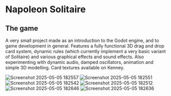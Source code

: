 # Napoleon Solitaire
## The game
A very small project made as an introduction to the Godot engine, and to game development in general.
Features a fully functional 3D drag and drop card system, dynamic rules (which currently implement a very basic variant of Solitaire) and various graphical effects and sound effects.
Also experimenting with dynamic audio, damped oscillators, animation and simple 3D modelling.
Card textures available on Kenney.

![Screenshot 2025-05-05 182557](https://github.com/user-attachments/assets/54cce571-ce01-4943-8e33-ad4b30b2b4e9)
![Screenshot 2025-05-05 182551](https://github.com/user-attachments/assets/3c82ff67-88e3-496c-acab-b626f1683447)
![Screenshot 2025-05-05 182542](https://github.com/user-attachments/assets/c0ead0f9-1b1a-4bb4-a8a1-b5aa21d6afcb)
![Screenshot 2025-05-05 182512](https://github.com/user-attachments/assets/249ce30c-319c-4ea8-b644-1645263fa6b6)
![Screenshot 2025-05-05 182646](https://github.com/user-attachments/assets/7dd900b7-8497-4d71-aaaf-faf43413d4f8)
![Screenshot 2025-05-05 182636](https://github.com/user-attachments/assets/2bc02010-f91c-4dae-a1bf-fed515e5f199)

